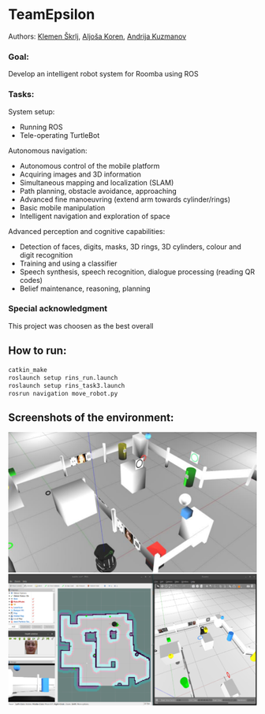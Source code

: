 # TeamEpsilon

Authors: [Klemen Škrlj](https://github.com/klemen1999), [Aljoša Koren](https://github.com/aljkor), [Andrija Kuzmanov](https://github.com/super-nexus)

### Goal: 
Develop an intelligent robot system for Roomba using ROS

### Tasks:
System setup:
 - Running ROS
 - Tele-operating TurtleBot 

Autonomous navigation:
 - Autonomous control of the mobile platform
 - Acquiring images and 3D information
 - Simultaneous mapping and localization (SLAM)
 - Path planning, obstacle avoidance, approaching
 - Advanced fine manoeuvring (extend arm towards cylinder/rings)
 - Basic mobile manipulation
 - Intelligent navigation and exploration of space

Advanced perception and cognitive capabilities:
 - Detection of faces, digits, masks, 3D rings, 3D cylinders, colour and digit recognition
 - Training and using a classifier
 - Speech synthesis, speech recognition, dialogue processing (reading QR codes)
 - Belief maintenance, reasoning, planning

### Special acknowledgment
This project was choosen as the best overall

## How to run:
```
catkin_make
roslaunch setup rins_run.launch
roslaunch setup rins_task3.launch
rosrun navigation move_robot.py
```

## Screenshots of the environment:
![](./images/environment.PNG)
![](./images/environment2.PNG)

